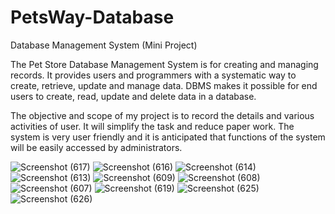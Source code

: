 # PetsWay-Database

Database Management System (Mini Project)

The Pet Store Database Management System is for creating and managing records. It provides users and programmers with a systematic way to create, retrieve, update and manage data. DBMS makes it possible for end users to create, read, update and delete data in a database.

The objective and scope of my project is to record the details and various activities of user. It will simplify the task and reduce paper work. The system is very user friendly and it is anticipated that functions of the system will be easily accessed by administrators.

![Screenshot (617)](https://user-images.githubusercontent.com/88772143/129008456-b649daa6-e3e7-4311-95de-f7d7aca70e3c.png)
![Screenshot (616)](https://user-images.githubusercontent.com/88772143/129008481-0f695aec-65ca-4fd5-8e23-3cee0b1afb3a.png)
![Screenshot (614)](https://user-images.githubusercontent.com/88772143/129008499-79d2100b-ef60-4f18-af6d-0a5bd51dc0a2.png)
![Screenshot (613)](https://user-images.githubusercontent.com/88772143/129008505-eb752554-6b23-4726-bf12-3472d4e4d6f1.png)
![Screenshot (609)](https://user-images.githubusercontent.com/88772143/129008525-b89b1739-afa6-4fd4-a125-47f2caca92c8.png)
![Screenshot (608)](https://user-images.githubusercontent.com/88772143/129008534-628f1d9b-cb00-4cbe-93ac-a3cba3d80a4a.png)
![Screenshot (607)](https://user-images.githubusercontent.com/88772143/129008561-773bbcda-7422-4aa6-96e6-ee55aa3dbe25.png)
![Screenshot (619)](https://user-images.githubusercontent.com/88772143/129008585-7a948b7b-52f5-401d-9e87-d36950a4fbda.png)
![Screenshot (625)](https://user-images.githubusercontent.com/88772143/129008600-870828f0-c028-4804-b557-417d4e816c30.png)
![Screenshot (626)](https://user-images.githubusercontent.com/88772143/129008658-00ccef37-9886-4005-8ba7-97ee104e7973.png)
